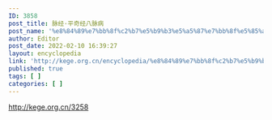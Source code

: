 ```yaml
---
ID: 3858
post_title: 脉经·平奇经八脉病
post_name: '%e8%84%89%e7%bb%8f%c2%b7%e5%b9%b3%e5%a5%87%e7%bb%8f%e5%85%ab%e8%84%89%e7%97%85'
author: Editor
post_date: 2022-02-10 16:39:27
layout: encyclopedia
link: 'http://kege.org.cn/encyclopedia/%e8%84%89%e7%bb%8f%c2%b7%e5%b9%b3%e5%a5%87%e7%bb%8f%e5%85%ab%e8%84%89%e7%97%85'
published: true
tags: [ ]
categories: [ ]
---
```

http://kege.org.cn/3258